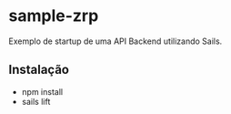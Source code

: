 # sample-zrp

Exemplo de startup de uma API Backend utilizando Sails.

## Instalação

 - npm install
 - sails lift

